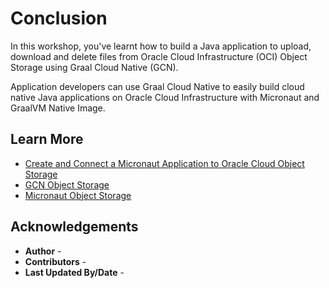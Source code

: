 # Conclusion

In this workshop, you've learnt how to build a Java application to upload, download and delete files from Oracle Cloud Infrastructure (OCI) Object Storage using Graal Cloud Native (GCN).

Application developers can use Graal Cloud Native to easily build cloud native Java applications on Oracle Cloud Infrastructure with Micronaut and GraalVM Native Image.

## Learn More

* [Create and Connect a Micronaut Application to Oracle Cloud Object Storage](https://www.graal.cloud/gcn/gcn-modules/object-storage/micronaut-object-storage-oracle-cloud/?buildTool=maven&lang=java)
* [GCN Object Storage](https://www.graal.cloud/gcn/modules/#object-storage)
* [Micronaut Object Storage](https://micronaut-projects.github.io/micronaut-object-storage/latest/guide/)

## Acknowledgements

* **Author** - [](var:author)
* **Contributors** - [](var:contributors)
* **Last Updated By/Date** - [](var:last_updated)
